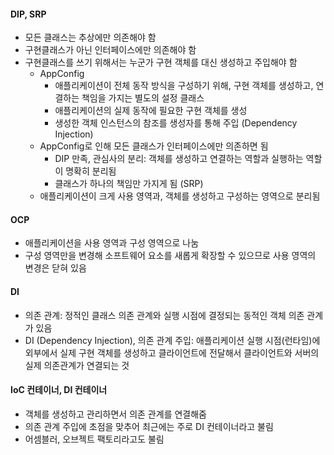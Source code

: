 
#### DIP, SRP
- 모든 클래스는 추상에만 의존해야 함
- 구현클래스가 아닌 인터페이스에만 의존해야 함
- 구현클래스를 쓰기 위해서는 누군가 구현 객체를 대신 생성하고 주입해야 함
	- AppConfig
		- 애플리케이션이 전체 동작 방식을 구성하기 위해, 구현 객체를 생성하고, 연결하는 책임을 가지는 별도의 설정 클래스
		- 애플리케이션의 실제 동작에 필요한 구현 객체를 생성
		- 생성한 객체 인스턴스의 참조를 생성자를 통해 주입 (Dependency Injection)
	- AppConfig로 인해 모든 클래스가 인터페이스에만 의존하면 됨
		- DIP 만족, 관심사의 분리: 객체를 생성하고 연결하는 역할과 실행하는 역할이 명확히 분리됨
		- 클래스가 하나의 책임만 가지게 됨 (SRP)
	- 애플리케이션이 크게 사용 영역과, 객체를 생성하고 구성하는 영역으로 분리됨

#### OCP
- 애플리케이션을 사용 영역과 구성 영역으로 나눔
- 구성 영역만을 변경해 소프트웨어 요소를 새롭게 확장할 수 있으므로 사용 영역의 변경은 닫혀 있음

#### DI
- 의존 관계: 정적인 클래스 의존 관계와 실행 시점에 결정되는 동적인 객체 의존 관계가 있음
- DI (Dependency Injection), 의존 관계 주입: 애플리케이션 실행 시점(런타임)에 외부에서 실제 구현 객체를 생성하고 클라이언트에 전달해서 클라이언트와 서버의 실제 의존관계가 연결되는 것

#### IoC 컨테이너, DI 컨테이너
- 객체를 생성하고 관리하면서 의존 관계를 연결해줌
- 의존 관계 주입에 초점을 맞추어 최근에는 주로 DI 컨테이너라고 불림
- 어셈블러, 오브젝트 팩토리라고도 불림

